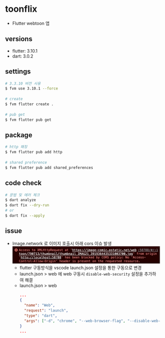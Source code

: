 # toonflix

- Flutter webtoon 앱

## versions

- flutter: 3.10.1
- dart: 3.0.2

## settings

```bash
# 3.3.10 버전 사용
$ fvm use 3.10.1 --force

# create
$ fvm flutter create .

# pub get
$ fvm flutter pub get
```

## package

```bash
# http 패칭
$ fvm flutter pub add http

# shared preference
$ fvm flutter pub add shared_preferences
```

## code check

```bash
# 문법 및 에러 체크
$ dart analyze
$ dart fix --dry-run
# or
$ dart fix --apply
```

## issue

- Image.network 로 이미지 호출시 아래 cors 이슈 발생
  <img src='./readme/web-cors.png' width='500'>
  - flutter 구동방식을 vscode launch.json 설정을 통한 구동으로 변경
  - launch.json > web 에 web 구동시 `disable-web-security` 설정을 추가하여 해결
  - launch.json > web
    ```json
    ...
    {
      "name": "Web",
      "request": "launch",
      "type": "dart",
      "args": ["-d", "chrome", "--web-browser-flag", "--disable-web-security"]
    }
    ...
    ```
